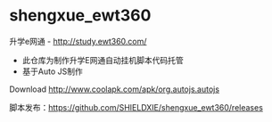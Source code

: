 # shengxue_ewt360
升学e网通 - http://study.ewt360.com/


- 此仓库为制作升学E网通自动挂机脚本代码托管
- 基于Auto JS制作
  
  
Download http://www.coolapk.com/apk/org.autojs.autojs

脚本发布：https://github.com/SHIELDXIE/shengxue_ewt360/releases








